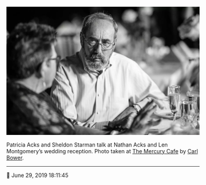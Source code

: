 ![Patricia Acks and Sheldon Starman talk](assets/d4f8f93f1782c46717539e9053384ec6.webp)

Patricia Acks and Sheldon Starman talk at Nathan Acks and Len Montgomery’s wedding reception. Photo taken at [The Mercury Cafe](http://mercurycafe.com/) by [Carl Bower](http://carlbowerphotos.com/).

- - - -

<span aria-hidden="true">📅</span> June 29, 2019 18:11:45
